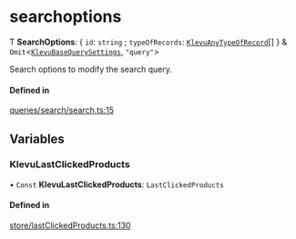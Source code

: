 # searchoptions
      
Ƭ **SearchOptions**: { `id`: `string` ; `typeOfRecords`: [`KlevuAnyTypeOfRecord`](klevuanytypeofrecord.md)[]  } & `Omit`<[`KlevuBaseQuerySettings`](klevubasequerysettings.md), ``"query"``\>

Search options to modify the search query.

#### Defined in

[queries/search/search.ts:15](https://github.com/klevultd/frontend-sdk/blob/d712c6c/packages/klevu-core/src/queries/search/search.ts#L15)

## Variables

### KlevuLastClickedProducts

• `Const` **KlevuLastClickedProducts**: `LastClickedProducts`

#### Defined in

[store/lastClickedProducts.ts:130](https://github.com/klevultd/frontend-sdk/blob/d712c6c/packages/klevu-core/src/store/lastClickedProducts.ts#L130)

